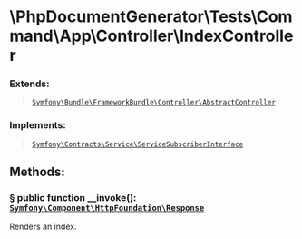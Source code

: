 # \PhpDocumentGenerator\Tests\Command\App\Controller\IndexController

### Extends:

> [`Symfony\Bundle\FrameworkBundle\Controller\AbstractController`](https://symfony.com/doc/current/index.html)

### Implements:

> [`Symfony\Contracts\Service\ServiceSubscriberInterface`](https://symfony.com/doc/current/index.html)

## Methods:

### <a href="#method-__invoke" id="method-__invoke">§</a> public function __invoke(): [`Symfony\Component\HttpFoundation\Response`](https://symfony.com/doc/current/index.html)

Renders an index.
